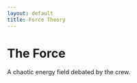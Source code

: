 ```yaml
---
layout: default
title: Force Theory
---
```


# The Force

A chaotic energy field debated by the crew.